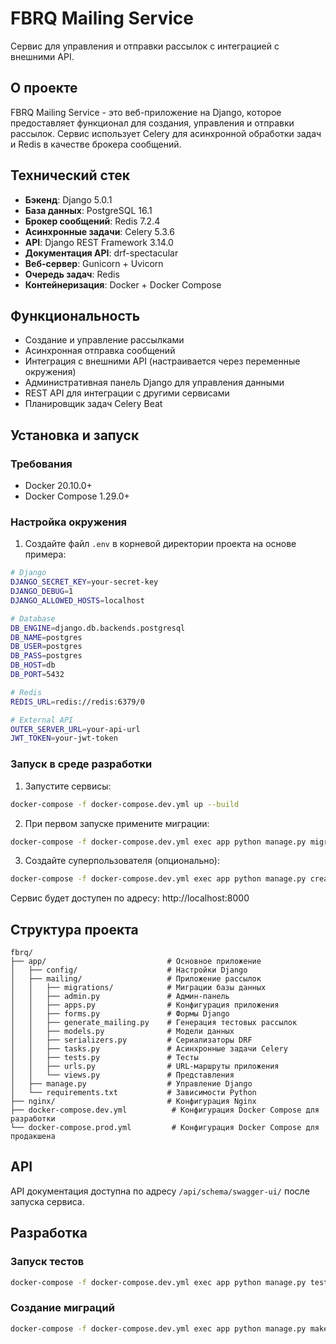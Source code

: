 # FBRQ Mailing Service

Сервис для управления и отправки рассылок с интеграцией с внешними API.

## О проекте

FBRQ Mailing Service - это веб-приложение на Django, которое предоставляет функционал для создания, управления и
отправки рассылок. Сервис использует Celery для асинхронной обработки задач и Redis в качестве брокера сообщений.

## Технический стек

- **Бэкенд**: Django 5.0.1
- **База данных**: PostgreSQL 16.1
- **Брокер сообщений**: Redis 7.2.4
- **Асинхронные задачи**: Celery 5.3.6
- **API**: Django REST Framework 3.14.0
- **Документация API**: drf-spectacular
- **Веб-сервер**: Gunicorn + Uvicorn
- **Очередь задач**: Redis
- **Контейнеризация**: Docker + Docker Compose

## Функциональность

- Создание и управление рассылками
- Асинхронная отправка сообщений
- Интеграция с внешними API (настраивается через переменные окружения)
- Административная панель Django для управления данными
- REST API для интеграции с другими сервисами
- Планировщик задач Celery Beat

## Установка и запуск

### Требования

- Docker 20.10.0+
- Docker Compose 1.29.0+

### Настройка окружения

1. Создайте файл `.env` в корневой директории проекта на основе примера:

```bash
# Django
DJANGO_SECRET_KEY=your-secret-key
DJANGO_DEBUG=1
DJANGO_ALLOWED_HOSTS=localhost

# Database
DB_ENGINE=django.db.backends.postgresql
DB_NAME=postgres
DB_USER=postgres
DB_PASS=postgres
DB_HOST=db
DB_PORT=5432

# Redis
REDIS_URL=redis://redis:6379/0

# External API
OUTER_SERVER_URL=your-api-url
JWT_TOKEN=your-jwt-token
```

### Запуск в среде разработки

1. Запустите сервисы:

```bash
docker-compose -f docker-compose.dev.yml up --build
```

2. При первом запуске примените миграции:

```bash
docker-compose -f docker-compose.dev.yml exec app python manage.py migrate
```

3. Создайте суперпользователя (опционально):

```bash
docker-compose -f docker-compose.dev.yml exec app python manage.py createsuperuser
```

Сервис будет доступен по адресу: http://localhost:8000

## Структура проекта

```
fbrq/
├── app/                           # Основное приложение
│   ├── config/                    # Настройки Django
│   ├── mailing/                   # Приложение рассылок
│   │   ├── migrations/            # Миграции базы данных
│   │   ├── admin.py               # Админ-панель
│   │   ├── apps.py                # Конфигурация приложения
│   │   ├── forms.py               # Формы Django
│   │   ├── generate_mailing.py    # Генерация тестовых рассылок
│   │   ├── models.py              # Модели данных
│   │   ├── serializers.py         # Сериализаторы DRF
│   │   ├── tasks.py               # Асинхронные задачи Celery
│   │   ├── tests.py               # Тесты
│   │   ├── urls.py                # URL-маршруты приложения
│   │   └── views.py               # Представления
│   ├── manage.py                  # Управление Django
│   └── requirements.txt           # Зависимости Python
├── nginx/                         # Конфигурация Nginx
├── docker-compose.dev.yml          # Конфигурация Docker Compose для разработки
└── docker-compose.prod.yml         # Конфигурация Docker Compose для продакшена
```

## API

API документация доступна по адресу `/api/schema/swagger-ui/` после запуска сервиса.

## Разработка

### Запуск тестов

```bash
docker-compose -f docker-compose.dev.yml exec app python manage.py test
```

### Создание миграций

```bash
docker-compose -f docker-compose.dev.yml exec app python manage.py makemigrations
```
